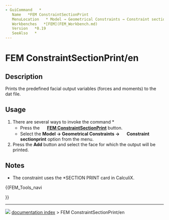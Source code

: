 ```yaml
---
- GuiCommand   *
   Name   *FEM ConstraintSectionPrint
   MenuLocation   * Model → Geometrical Constraints → Constraint section print
   Workbenches   *[FEM](FEM_Workbench.md)
   Version   *0.19
   SeeAlso   *
---
```


# FEM ConstraintSectionPrint/en

## Description

Prints the predefined facial output variables (forces and moments) to the dat file.

## Usage

1.  There are several ways to invoke the command   *
    -   Press the **<img src="images/FEM_ConstraintSectionPrint.svg" width=16px> [FEM ConstraintSectionPrint](FEM_ConstraintSectionPrint.md)** button.
    -   Select the **Model → Geometrical Constraints → <img src="images/FEM_ConstraintSectionPrint.svg" width=16px> Constraint sectionprint** option from the menu.
2.  Press the **Add** button and select the face for which the output will be printed.

## Notes

-   The constraint uses the \*SECTION PRINT card in CalculiX.





{{FEM_Tools_navi

}}



---
![](images/Right_arrow.png) [documentation index](../README.md) > FEM ConstraintSectionPrint/en
